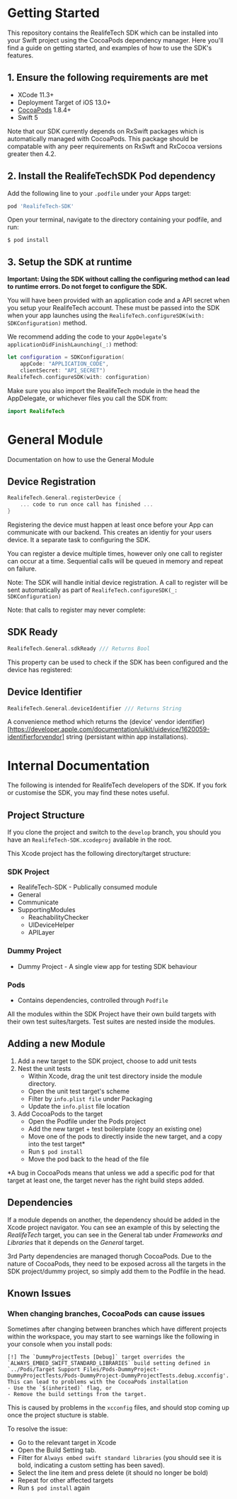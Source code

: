 # Getting Started

This repository contains the RealifeTech SDK which can be installed into your Swift project using the CocoaPods dependency manager. Here you'll find a guide on getting started, and examples of how to use the SDK's features.

## 1. Ensure the following requirements are met
* XCode 11.3+
* Deployment Target of iOS 13.0+
* [CocoaPods](https://guides.cocoapods.org/using/getting-started.html) 1.8.4+
* Swift 5

Note that our SDK currently depends on RxSwift packages which is automatically managed with CocoaPods. This package should be compatable with any peer requirements on RxSwft and RxCocoa versions greater then 4.2.

## 2. Install the RealifeTechSDK Pod dependency

Add the following line to your `.podfile` under your Apps target:
``` ruby
pod 'RealifeTech-SDK'
```
Open your terminal, navigate to the directory containing your podfile, and run:
``` shell
$ pod install
```

## 3. Setup the SDK at runtime
**Important: Using the SDK without calling the configuring method can lead to runtime errors. Do not forget to configure the SDK.**

You will have been provided with an application code and a API secret when you setup your RealifeTech account. These must be passed into the SDK when your app launches using the `RealifeTech.configureSDK(with: SDKConfiguration)` method.

We recommend adding the code to your `AppDelegate`'s `applicationDidFinishLaunching(_:)` method:

``` swift
let configuration = SDKConfiguration(
    appCode: "APPLICATION_CODE",
    clientSecret: "API_SECRET")
RealifeTech.configureSDK(with: configuration)
```
Make sure you also import the RealifeTech module in the head the AppDelegate, or whichever files you call the SDK from:
``` swift
import RealifeTech
```

# General Module
Documentation on how to use the General Module

## Device Registration
``` swift
RealifeTech.General.registerDevice { 
    ... code to run once call has finished ... 
}
```
Registering the device must happen at least once before your App can communicate with our backend. This creates an identiy for your users device. It a separate task to configuring the SDK. 

You can register a device multiple times, however only one call to register can occur at a time. Sequential calls will be queued in memory and repeat on failure.

Note: The SDK will handle initial device registration. A call to register will be sent automatically as part of `RealifeTech.configureSDK(_: SDKConfiguration)`

Note: that calls to register may never complete: 

## SDK Ready
``` swift
RealifeTech.General.sdkReady /// Returns Bool
```
This property can be used to check if the SDK has been configured and the device has registered:

## Device Identifier
``` swift
RealifeTech.General.deviceIdentifier /// Returns String
```
A convenience method which returns the (device' vendor identifier)[https://developer.apple.com/documentation/uikit/uidevice/1620059-identifierforvendor] string (persistant within app installations).


# Internal Documentation
The following is intended for RealifeTech developers of the SDK. If you fork or customise the SDK, you may find these notes useful.

## Project Structure
If you clone the project and switch to the `develop` branch, you should you have an `RealifeTech-SDK.xcodeproj` available in the root.

This Xcode project has the following directory/target structure:

### SDK Project
* RealifeTech-SDK -  Publically consumed module
* General 
* Communicate
* SupportingModules
    * ReachabilityChecker
    * UIDeviceHelper
    * APILayer
### Dummy Project
* Dummy Project - A single view app for testing SDK behaviour
### Pods
* Contains dependencies, controlled through `Podfile`

All the modules within the SDK Project have their own build targets with their own test suites/targets. Test suites are nested inside the modules.

## Adding a new Module

1. Add a new target to the SDK project, choose to add unit tests
2. Nest the unit tests
    - Within Xcode, drag the unit test directory inside the module directory.
    - Open the unit test target's scheme
    - Filter by `info.plist file` under Packaging
    - Update the `info.plist` file location
3. Add CocoaPods to the target
    - Open the Podfile under the Pods project
    - Add the new target + test boilerplate (copy an existing one)
    - Move one of the pods to directly inside the new target, and a copy into the test target*
    - Run `$ pod install`
    - Move the pod back to the head of the file

*A bug in CocoaPods means that unless we add a specific pod for that target at least one, the target never has the right build steps added.

## Dependencies

If a module depends on another, the dependency should be added in the Xcode project navigator. You can see an example of this by selecting the *RealifeTech* target, you can see in the General tab under *Frameworks and Libraries* that it depends on the *General* target.

3rd Party dependencies are managed thorugh CocoaPods. Due to the nature of CocoaPods, they need to be exposed across all the targets in the SDK project/dummy project, so simply add them to the Podfile in the head.

## Known Issues

### When changing branches, CocoaPods can cause issues
Sometimes after changing between branches which have different projects within the workspace, you may start to see warnings like the following in your console when you install pods:
```
[!] The `DummyProjectTests [Debug]` target overrides the `ALWAYS_EMBED_SWIFT_STANDARD_LIBRARIES` build setting defined in `../Pods/Target Support Files/Pods-DummyProject-DummyProjectTests/Pods-DummyProject-DummyProjectTests.debug.xcconfig'. This can lead to problems with the CocoaPods installation
- Use the `$(inherited)` flag, or
- Remove the build settings from the target.
```
This is caused by problems in the `xcconfig` files, and should stop coming up once the project stucture is stable.

To resolve the issue: 
- Go to the relevant target in Xcode
- Open the Build Setting tab. 
- Filter for `Always embed swift standard libraries` (you should see it is bold, indicating a custom setting has been saved).
- Select the line item and press delete (it should no longer be bold)
- Repeat for other affected targets
- Run `$ pod install` again